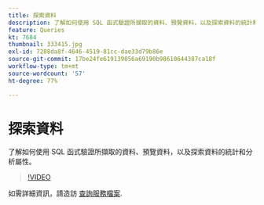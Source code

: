 ```yaml
---
title: 探索資料
description: 了解如何使用 SQL 函式驗證所擷取的資料、預覽資料，以及探索資料的統計和分析屬性。
feature: Queries
kt: 7684
thumbnail: 333415.jpg
exl-id: 7288da8f-4646-4519-81cc-dae33d79b86e
source-git-commit: 17be24fe619139056a69190b98610644387ca18f
workflow-type: tm+mt
source-wordcount: '57'
ht-degree: 77%

---
```


# 探索資料

了解如何使用 SQL 函式驗證所擷取的資料、預覽資料，以及探索資料的統計和分析屬性。

>[!VIDEO](https://video.tv.adobe.com/v/333415?quality=12&learn=on)

如需詳細資訊，請造訪 [查詢服務檔案](https://experienceleague.adobe.com/docs/experience-platform/query/home.html?lang=zh-Hant).
